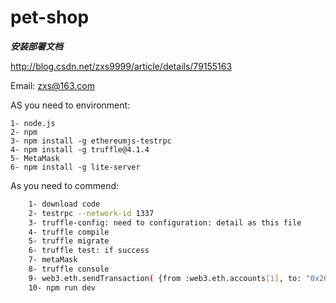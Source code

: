 # pet-shop
**_安装部署文档_**

http://blog.csdn.net/zxs9999/article/details/79155163

Email:  zxs@163.com


AS you need to environment:

	1- node.js
	2- npm
	3- npm install -g ethereumjs-testrpc
	4- npm install -g truffle@4.1.4
	5- MetaMask
	6- npm install -g lite-server

As you need to commend:
```sh
	1- download code
	2- testrpc --network-id 1337
	3- truffle-config: need to configuration: detail as this file
	4- truffle compile
	5- truffle migrate
	6- truffle test: if success
	7- metaMask
	8- truffle console
	9- web3.eth.sendTransaction( {from :web3.eth.accounts[1], to: "0x20F686f7CdF7e31DB8742584E9efb5773D17C56d", value: web3.toWei("10","ether")})
	10- npm run dev
	
```
